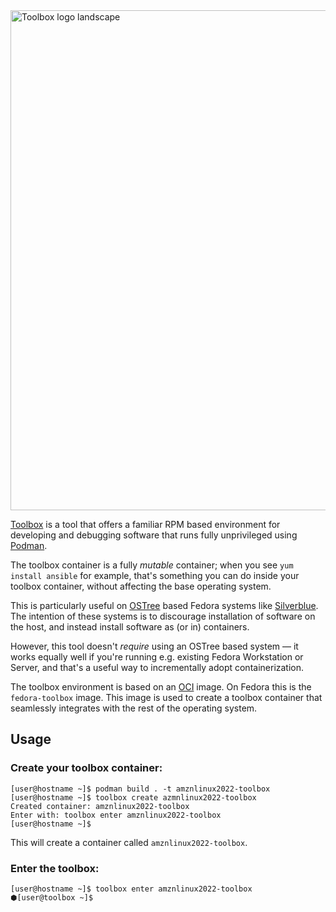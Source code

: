 <img src="data/logo/toolbox-logo-landscape.svg" alt="Toolbox logo landscape" width="800"/>

[Toolbox](https://github.com/containers/toolbox) is a tool that offers a
familiar RPM based environment for developing and debugging software that runs
fully unprivileged using [Podman](https://podman.io/).

The toolbox container is a fully *mutable* container; when you see
`yum install ansible` for example, that's something you can do inside your
toolbox container, without affecting the base operating system.

This is particularly useful on
[OSTree](https://ostree.readthedocs.io/en/latest/) based Fedora systems like
[Silverblue](https://silverblue.fedoraproject.org/).  The intention of these
systems is to discourage installation of software on the host, and instead
install software as (or in) containers.

However, this tool doesn't *require* using an OSTree based system — it
works equally well if you're running e.g. existing Fedora Workstation or
Server, and that's a useful way to incrementally adopt containerization.

The toolbox environment is based on an [OCI](https://www.opencontainers.org/)
image. On Fedora this is the `fedora-toolbox` image. This image is used to
create a toolbox container that seamlessly integrates with the rest of the
operating system.

## Usage

### Create your toolbox container:
```
[user@hostname ~]$ podman build . -t amznlinux2022-toolbox
[user@hostname ~]$ toolbox create azmnlinux2022-toolbox
Created container: amznlinux2022-toolbox
Enter with: toolbox enter amznlinux2022-toolbox
[user@hostname ~]$
```
This will create a container called `amznlinux2022-toolbox`.

### Enter the toolbox:
```
[user@hostname ~]$ toolbox enter amznlinux2022-toolbox
⬢[user@toolbox ~]$
```
